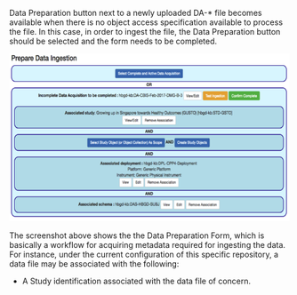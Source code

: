 Data Preparation button next to a newly uploaded DA-* file becomes available when there is no object access specification available to process the file. In this case, in order to ingest the file, the Data Preparation button should be selected and the form needs to be completed. 

![](https://raw.githubusercontent.com/paulopinheiro1234/hadatac-screenshots/master/Sec3/DataPreparation.png)  

The screenshot above shows the the Data Preparation Form, which is basically a workflow for acquiring metadata required for ingesting the data. For instance, under the current configuration of this specific repository, a data file may be associated with the following:

* A Study identification associated with the data file of concern. 

